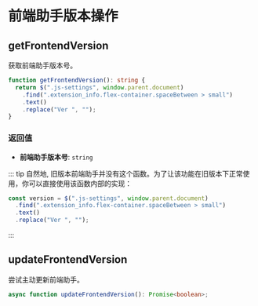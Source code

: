 # 前端助手版本操作 <Badge type="tip" text="Ver 2.2.3" />
<CustomTOC />

## getFrontendVersion

获取前端助手版本号。

```typescript
function getFrontendVersion(): string {
  return $(".js-settings", window.parent.document)
    .find(".extension_info.flex-container.spaceBetween > small")
    .text()
    .replace("Ver ", "");
}
```
### 返回值
- **前端助手版本号**: `string`

::: tip
自然地, 旧版本前端助手并没有这个函数。为了让该功能在旧版本下正常使用，你可以直接使用该函数内部的实现：

```typescript
const version = $(".js-settings", window.parent.document)
  .find(".extension_info.flex-container.spaceBetween > small")
  .text()
  .replace("Ver ", "");
```
:::

## updateFrontendVersion
尝试主动更新前端助手。

```typescript
async function updateFrontendVersion(): Promise<boolean>;
```
